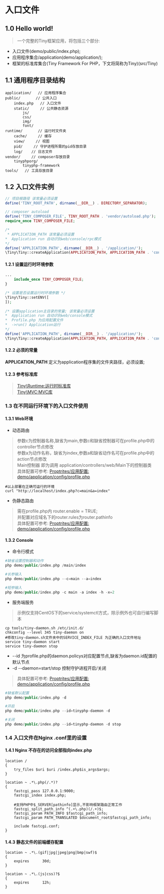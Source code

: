 入口文件
====

1.0 Hello world!
----

> 一个完整的Tiny框架应用，将包括三个部分:   
* 入口文件(demo/public/index.php);   
* 应用程序集合/application(demo/application/);   
* 框架的标准库集合(Tiny Framework For PHP，下文将简称为Tiny)(src/Tiny)    


1.1 通用程序目录结构
----

```
application/   // 应用程序集合
public/       // 公共入口
    index.php   // 入口文件
    static/     // 公共静态资源
        js/
        css/
        img/
        font/
runtime/       // 运行时文件夹
    cache/     // 缓存
    view/     // 视图
    pid/     // 守护进程所需的pid存放目录
    log/    // 日志文件
vendor/     // composer存放目录
    tinyphporg/
        tinyphp-framework
tools/   // 工具存放目录
```
1.2 入口文件实例
----
```php
// 项目根路径 该常量必须设置
define('TINY_ROOT_PATH', dirname(__DIR__) . DIRECTORY_SEPARATOR);

// composer autoload
define('TINY_COMPOSER_FILE', TINY_ROOT_PATH . 'vendor/autoload.php');
require_once TINY_COMPOSER_FILE;

/* 
 * APPLICATION_PATH 该常量必须设置
*  Application run 自动识别web/console/rpc模式
*/
define('APPLICATION_PATH', dirname(__DIR__) . '/application/');
\Tiny\Tiny::createApplication(APPLICATION_PATH, APPLICATION_PATH . 'config/profile.php')->run();
```

#### 1.2.1 设置运行时环境参数  
```php
...
    include_once TINY_COMPOSER_FILE;
}

/* 设置是否设置运行时环境参数 */
\Tiny\Tiny::setENV([
]);
 
/* 设置application主目录的常量; 该常量必须设置 
*  Application run 自动识别web/console模式
*  Profile.php 为应用配置文件
*  ->run() Application运行
*/
define('APPLICATION_PATH', dirname(__DIR__) . '/application/');
\Tiny\Tiny::createApplication(APPLICATION_PATH, APPLICATION_PATH . 'config/profile.php')->run();
```


#### 1.2.2 必须的常量
<b>APPLICATION_PATH</b> 定义为application程序集的文件夹路径，必须设置;

#### 1.2.3 参考标准库
> [Tiny\Runtime:运行时标准库](https://github.com/tinyphporg/tinyphp/blob/master/docs/manual/lib/runtime.md)  
> [Tiny\MVC:MVC库](https://github.com/tinyphporg/tinyphp/blob/master/docs/manual/lib/mvc.md)  


### 1.3 在不同运行环境下的入口文件使用

#### 1.3.1 Web环境
* 动态路由  
> 参数c为控制器名称,缺省为main,参数c和缺省控制器可在profile.php中的controller节点修改   
> 参数a为动作名称，缺省为index,参数a和缺省动作名可在profile.php中的action节点修改   
> Main控制器 即为调用 application/controllers/web/Main下的控制器类   
> 具体配置可参考: [Proptrites/应用配置:  demo/application/config/profile.php](https://github.com/tinyphporg/tinyphp/blob/master/docs/manual/profile-003.md)   
```shell
#以上部署在正确可运行的环境
curl "http://localhost/index.php?c=main&a=index"
```

* 伪静态路由   
> 需在profile.php内 router.enable  = TRUE;   
> 并配置对应域名下的router.rules为router.pathinfo   
> 具体配置可参考: [Proptrites/应用配置:  demo/application/config/profile.php](https://github.com/tinyphporg/tinyphp/blob/master/docs/manual/profile-003.md)    



#### 1.3.2 Console
* 命令行模式
```php
#缺省设置控制器和动作
php demo/public/index.php /main/index

#长参输入
php demo/public/index.php --c=main --a=index

#短参输入 
php demo/public/index.php -c main -a index -h -x=2
```


* 服务端服务  
> 示例仅支持CentOS下的service/systemctl方式，除示例外也可自行编写脚本
```shell
cp tools/tiny-daemon.sh /etc/init.d/
chkconfig --level 345 tiny-daemon on
#修改tiny-daemon.sh文件夹中的SERVICE_INDEX_FILE 为正确的入口文件地址
service tiny-daemon start
service tiny-daemon stop
````
* --id 为profile.php的daemon.policys对应配置节点,缺省为daemon.id配置的默认节点 
* -d --daemon=start/stop 控制守护进程开启/关闭
> 具体配置可参考: [Proptrites/应用配置:  demo/application/config/profile.php](https://github.com/tinyphporg/tinyphp/blob/master/docs/manual/profile-003.md) 
```php
#缺省默认配置
php demo/public/index.php -d

#开启
php demo/public/index.php --id=tinyphp-daemon -d

#关闭
php demo/public/index.php --id=tinyphp-daemon -d stop

```
### 1.4 入口文件在Nginx .conf里的设置

#### 1.4.1 Nginx 不存在的访问全部指向index.php
```
location /
{
    try_files $uri $uri /index.php$is_args$args;
}

location ~ .*\.php(/.*)?
{
    fastcgi_pass 127.0.0.1:9000;
    fastcgi_index index.php;
    
    #支持PHP中$_SERVER[pathinfo]显示,不影响框架路由正常工作
    fastcgi_split_path_info ^(.+\.php)(/.+)$; 
    fastcgi_param PATH_INFO $fastcgi_path_info; 
    fastcgi_param PATH_TRANSLATED $document_root$fastcgi_path_info;    
    
    include fastcgi.conf;
}

```


#### 1.4.3 静态文件的前端缓存配置
```
location ~ .*\.(gif|jpg|jpeg|png|bmp|swf)$
{
    expires      30d;
}

location ~ .*\.(js|css)?$
{
    expires      12h;
}
```
